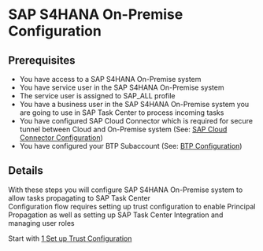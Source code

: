 # SAP S4HANA On-Premise Configuration

## Prerequisites

- You have access to a SAP S4HANA On-Premise system
- You have service user in the SAP S4HANA On-Premise system
- The service user is assigned to SAP_ALL profile
- You have a business user in the SAP S4HANA On-Premise system you are going to use in SAP Task Center to process incoming tasks
- You have configured SAP Cloud Connector which is required for secure tunnel between Cloud and On-Premise system (See: [SAP Cloud Connector Configuration](https://github.com/Sereg20/Task_Center/blob/master/SCC_config/README.md))
- You have configured your BTP Subaccount (See: [BTP Configuration](https://github.com/Sereg20/Task_Center/blob/master/BTP_config/README.md))

## Details

With these steps you will configure SAP S4HANA On-Premise system to allow tasks propagating to SAP Task Center  
Configuration flow requires setting up trust configuration to enable Principal Propagation as well as setting up SAP Task Center Integration and managing user roles

Start with [1 Set up Trust Configuration](https://github.com/Sereg20/Task_Center/blob/master/S4HANA_config/1%20Trust%20Config/README.md)